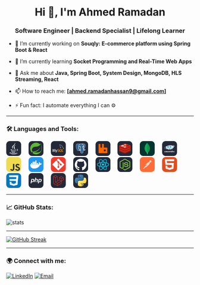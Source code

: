 <h1 align="center">Hi 👋, I'm Ahmed Ramadan</h1>
<h3 align="center">Software Engineer | Backend Specialist | Lifelong Learner</h3>

- 🔭 I’m currently working on **Souqly: E-commerce platform using Spring Boot & React**

- 🌱 I’m currently learning **Socket Programming and Real-Time Web Apps**

- 💬 Ask me about **Java, Spring Boot, System Design, MongoDB, HLS Streaming, React**

- 📫 How to reach me: **[ahmed.ramadanhassan9@gmail.com]**

- ⚡ Fun fact: I automate everything I can ⚙️

---

### 🛠️ Languages and Tools:
<div align="left">
  <img src="https://github.com/tandpfun/skill-icons/blob/main/icons/Java-Dark.svg" height="40" alt="java logo" />
  <img width="12" />
  <img src="https://github.com/tandpfun/skill-icons/blob/main/icons/Spring-Dark.svg" height="40" alt="spring logo" />
  <img width="12" />
  <img src="https://github.com/tandpfun/skill-icons/blob/main/icons/MySQL-Dark.svg" height="40" alt="mysql logo" />
  <img width="12" />
  <img src="https://github.com/tandpfun/skill-icons/blob/main/icons/PostgreSQL-Dark.svg" height="40" alt="postgresql logo" />
  <img width="12" />
  <img src="https://github.com/tandpfun/skill-icons/blob/main/icons/RabbitMQ-Dark.svg" height="40" alt="rabbitmq logo" />
  <img width="12" />
  <img src="https://github.com/tandpfun/skill-icons/blob/main/icons/Redis-Dark.svg" height="40" alt="redis logo" />
  <img width="12" />
  <img src="https://github.com/tandpfun/skill-icons/blob/main/icons/MongoDB.svg" height="40" alt="mongodb logo" />
  <img width="12" />
  <img src="https://github.com/tandpfun/skill-icons/blob/main/icons/Cassandra-Dark.svg" height="40" alt="cassandra logo" />
  <img width="12" />
  <img src="https://github.com/tandpfun/skill-icons/blob/main/icons/JavaScript.svg" height="40" alt="javascript logo" />
  <img width="12" />
  <img src="https://github.com/tandpfun/skill-icons/blob/main/icons/Docker.svg" height="40" alt="docker logo" />
  <img width="12" />
  <img src="https://github.com/tandpfun/skill-icons/blob/main/icons/Git.svg" height="40" alt="git logo" />
  <img width="12" />
  <img src="https://github.com/tandpfun/skill-icons/blob/main/icons/Github-Dark.svg" height="40" alt="github logo" />
  <img width="12" />
  <img src="https://github.com/tandpfun/skill-icons/blob/main/icons/React-Dark.svg" height="40" alt="react logo" />
  <img width="12" />
  <img src="https://github.com/tandpfun/skill-icons/blob/main/icons/NodeJS-Dark.svg" height="40" alt="nodejs logo" />
  <img width="12" />
  <img src="https://github.com/tandpfun/skill-icons/blob/main/icons/Postman.svg" height="40" alt="Postman logo" />
  <img width="12" />
  <img src="https://github.com/tandpfun/skill-icons/blob/main/icons/HTML.svg" height="40" alt="html5 logo" />
  <img width="12" />
  <img src="https://github.com/tandpfun/skill-icons/blob/main/icons/CSS.svg" height="40" alt="css3 logo" />
  <img width="12" />
  <img src="https://github.com/tandpfun/skill-icons/blob/main/icons/PHP-Dark.svg" height="40" alt="php logo" />
  <img width="12" />
  <img src="https://github.com/tandpfun/skill-icons/blob/main/icons/Laravel-Dark.svg" height="40" alt="laravel logo" />
  <img width="12" />
  <img src="https://github.com/tandpfun/skill-icons/blob/main/icons/Python-Dark.svg" height="40" alt="python logo" />
</div>


---

### 📈 GitHub Stats:
<p align="left">
  <img src="https://github-readme-stats.vercel.app/api?username=AhmedRmadn&show_icons=true&theme=tokyonight" alt="stats" />
<!--   <img src="https://streak-stats.demolab.com/?user=AhmedRmadn&theme=tokyonight" alt="streak" />
</p> -->

---

[![GitHub Streak](https://streak-stats.demolab.com/?user=AhmedRmadn)](https://git.io/streak-stats)


---

### 🌍 Connect with me:
<p align="left">
  <a href="https://www.linkedin.com/in/ahmed-ramadan-248280199/" target="_blank"><img alt="LinkedIn" src="https://img.shields.io/badge/LinkedIn-blue?style=for-the-badge&logo=linkedin" /></a>
  <a href="mailto:ahmed.ramadanhassan9@gmail.com"><img alt="Email" src="https://img.shields.io/badge/Email-D14836?style=for-the-badge&logo=gmail&logoColor=white" /></a>
</p>

<!--
**AhmedRmadn/AhmedRmadn** is a ✨ _special_ ✨ repository because its `README.md` (this file) appears on your GitHub profile.

Here are some ideas to get you started:

- 🔭 I’m currently working on ...
- 🌱 I’m currently learning ...
- 👯 I’m looking to collaborate on ...
- 🤔 I’m looking for help with ...
- 💬 Ask me about ...
- 📫 How to reach me: ...
- 😄 Pronouns: ...
- ⚡ Fun fact: ...
-->
